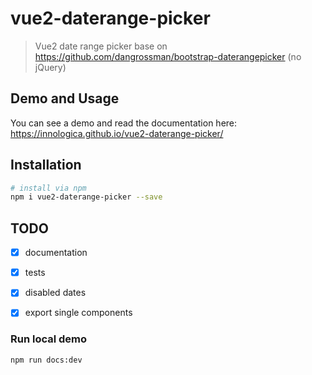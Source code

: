 # vue2-daterange-picker

> Vue2 date range picker base on https://github.com/dangrossman/bootstrap-daterangepicker (no jQuery)

## Demo and Usage
You can see a demo and read the documentation here:
https://innologica.github.io/vue2-daterange-picker/

## Installation

``` bash
# install via npm
npm i vue2-daterange-picker --save
```

## TODO

- [x] documentation
- [x] tests
- [x] disabled dates
- [x] export single components


### Run local demo
```
npm run docs:dev
```
